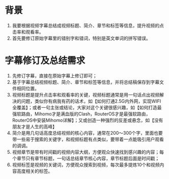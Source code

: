 
# 背景

1. 我要根据视频字幕总结成视频标题、简介、章节和标签等信息，提升视频的点击率和观看率。
2. 首先要修订原始字幕里的错别字和错词，特别是英文单词的拼写错误。
   

# 字幕修订及总结需求

1. 先修订字幕，直接在原始字幕上修订即可；
2. 基于字幕总结视频标题、简介、章节和标签等信息，并将总结稿保存到字幕文件相同位置。
3. 视频标题是提升点击率和观看率的关键，视频标题通常是用一句话点出视频解决的问题，类似你有病我有药的话术，如【如何打通2.5G内外网，实现WIFI全覆盖】；或者一句主张或结论，大家对这个关键很感兴趣，如【如何打造最强软路由，Mihomo才是满血版的Clash，RouterOS才是最强软路由， RouterOS中安装Mihomo详解】；又或创造一种强烈的反差或悬念，如【没有朋友才是人生的高峰】
4. 简介是用几句话高度总结视频的核心内容，通常在200～300个字，里面也要带一些易于搜索的关键字，和视频标题有点类似，要带着一点能吸引用户观看的调调。
5. 视频章节是带有时间戳的视频内容大纲，方便观众快速找到感兴趣的内容；每个章节只有章节标题，一句话总结章节核心内容，章节标题后面是时间戳；
6. 视频标签是视频的关键词，方便观众搜索到视频，每次最多提炼10个和视频内容高度相关的标签。